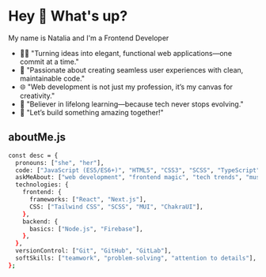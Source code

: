 <h1 align="left">Hey 👋 What's up?</h1>

<p align="left">My name is Natalia and I'm a Frontend Developer</p>

- 👩‍💻 "Turning ideas into elegant, functional web applications—one commit at a time."
- 🌟 "Passionate about creating seamless user experiences with clean, maintainable code."
- 🌐 "Web development is not just my profession, it’s my canvas for creativity."
- 🔄 "Believer in lifelong learning—because tech never stops evolving."
- 🚀 "Let’s build something amazing together!"

###

## aboutMe.js

```bash
const desc = {
  pronouns: ["she", "her"],
  code: ["JavaScript (ES5/ES6+)", "HTML5", "CSS3", "SCSS", "TypeScript"],
  askMeAbout: ["web development", "frontend magic", "tech trends", "music", "coffee"],
  technologies: {
    frontend: {
      frameworks: ["React", "Next.js"],
      CSS: ["Tailwind CSS", "SCSS", "MUI", "ChakraUI"],
    },
    backend: {
      basics: ["Node.js", "Firebase"],
    },
  },
  versionControl: ["Git", "GitHub", "GitLab"],
  softSkills: ["teamwork", "problem-solving", "attention to details"],
};
```


<!--
**NataliaMahera/NataliaMahera** is a ✨ _special_ ✨ repository because its `README.md` (this file) appears on your GitHub profile.

Here are some ideas to get you started:

- 🔭 I’m currently working on ...
- 🌱 I’m currently learning Node.js
- 👯 I’m looking to collaborate on ...
- 🤔 I’m looking for help with ...
- 💬 Ask me about ...
- 📫 How to reach me: ...
- 😄 Pronouns: ...
- ⚡ Fun fact: ...
-->
